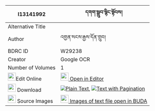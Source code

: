 |I13141992|དགག་སྒྲུབ་སྙིང་སྟོབས། 
| --- | --- 
|Alternative Title |
|Author| འགྱན་སངས་རྒྱས་དོན་གྲུབ།
|BDRC ID | W29238
|Creator | Google OCR
|Number of Volumes| 1
|<img width="25" src="https://img.icons8.com/color/25/000000/edit-property.png">Edit Online| [<img width="25" src="https://avatars.githubusercontent.com/u/45091458?s=200&v=4"> Open in Editor](http://editor.openpecha.org/I13141992)
|<img width="25" src="https://img.icons8.com/fluent/48/000000/download-2.png"/>  Download | [![](https://img.icons8.com/color/20/000000/txt.png)Plain Text](https://github.com/Openpecha/I13141992/releases/download/v1/gakdrub_nyingtob_plain_I13141992.zip), [![](https://img.icons8.com/color/20/000000/txt.png)Text with Pagination](https://github.com/Openpecha/I13141992/releases/download/v1/gakdrub_nyingtob_pages_I13141992.zip)
|<img width="25" src="https://img.icons8.com/plasticine/100/000000/pictures-folder.png"/>  Source Images | [<img width="25" src="https://library.bdrc.io/icons/BUDA-small.svg"> Images of text file open in BUDA](https://library.bdrc.io/show/bdr:W29238)